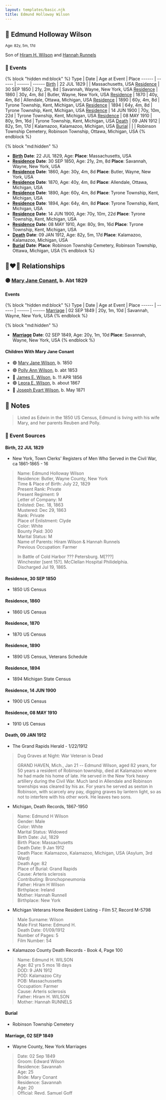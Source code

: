 ```yaml
---
layout: templates/basic.njk
title: Edmund Holloway Wilson
---
```

## 🔵 Edmund Holloway Wilson
<small>Age: 82y, 5m, 17d</small>

Son of [Hiram H. Wilson](/people/8/82044077) and [Hannah Runnels](/people/9/9135776)

### 📆 Events

{% block "hidden md:block" %}
Type | Date | Age at Event | Place
------ | ------ | ------ | ------
[Birth](#event-event-2) | 22 JUL 1829 |  | Massachusetts, USA
[Residence](#event-event-0) | 30 SEP 1850 | 21y, 2m, 8d | Savannah, Wayne, New York, USA
[Residence](#event-event-1) | 1860 | 30y, 4m, 8d | Butler, Wayne, New York, USA
[Residence](#event-event-2) | 1870 | 40y, 4m, 8d | Allendale, Ottawa, Michigan, USA
[Residence](#event-event-3) | 1890 | 60y, 4m, 8d | Tyrone Township, Kent, Michigan, USA
[Residence](#event-event-4) | 1894 | 64y, 4m, 8d | Tyrone Township, Kent, Michigan, USA
[Residence](#event-event-5) | 14 JUN 1900 | 70y, 10m, 22d | Tyrone Township, Kent, Michigan, USA
[Residence](#event-event-6) | 08 MAY 1910 | 80y, 9m, 16d | Tyrone Township, Kent, Michigan, USA
[Death](#event-event-10) | 09 JAN 1912 | 82y, 5m, 17d | Kalamazoo, Kalamazoo, Michigan, USA
[Burial](#event-event-11) |  |  | Robinson Township Cemetery, Robinson Township, Ottawa, Michigan, USA
{% endblock %}

{% block "md:hidden" %}
- **[Birth](#event-event-2)**
**Date**: 22 JUL 1829, Age:
**Place**: Massachusetts, USA
- **[Residence](#event-event-0)**
**Date**: 30 SEP 1850, Age: 21y, 2m, 8d
**Place**: Savannah, Wayne, New York, USA
- **[Residence](#event-event-1)**
**Date**: 1860, Age: 30y, 4m, 8d
**Place**: Butler, Wayne, New York, USA
- **[Residence](#event-event-2)**
**Date**: 1870, Age: 40y, 4m, 8d
**Place**: Allendale, Ottawa, Michigan, USA
- **[Residence](#event-event-3)**
**Date**: 1890, Age: 60y, 4m, 8d
**Place**: Tyrone Township, Kent, Michigan, USA
- **[Residence](#event-event-4)**
**Date**: 1894, Age: 64y, 4m, 8d
**Place**: Tyrone Township, Kent, Michigan, USA
- **[Residence](#event-event-5)**
**Date**: 14 JUN 1900, Age: 70y, 10m, 22d
**Place**: Tyrone Township, Kent, Michigan, USA
- **[Residence](#event-event-6)**
**Date**: 08 MAY 1910, Age: 80y, 9m, 16d
**Place**: Tyrone Township, Kent, Michigan, USA
- **[Death](#event-event-10)**
**Date**: 09 JAN 1912, Age: 82y, 5m, 17d
**Place**: Kalamazoo, Kalamazoo, Michigan, USA
- **[Burial](#event-event-11)**
**Date**:
**Place**: Robinson Township Cemetery, Robinson Township, Ottawa, Michigan, USA
{% endblock %}

## 👩‍❤️‍👨 Relationships

### 🟣 [Mary Jane Conant](/people/2/27722232), b. Abt 1829

#### Events

{% block "hidden md:block" %}
Type | Date | Age at Event | Place
------ | ------ | ------ | ------
[Marriage](#event-family-0-event-0) | 02 SEP 1849 | 20y, 1m, 10d | Savannah, Wayne, New York, USA
{% endblock %}

{% block "md:hidden" %}
- **[Marriage](#event-family-0-event-0)**
**Date**: 02 SEP 1849, Age: 20y, 1m, 10d
**Place**: Savannah, Wayne, New York, USA
{% endblock %}

#### Children With Mary Jane Conant
* 🟣 [Mary Jane Wilson](/people/6/68306241), b. 1850
* 🟣 [Polly Ann Wilson](/people/9/97244328), b. abt 1853
* 🔵 [James E. Wilson](/people/5/54950695), b. 11 APR 1856
* 🟣 [Leora E. Wilson](/people/2/22233872), b. about 1867
* 🔵 [Joseph Evart Wilson](/people/5/57306025), b. May 1871
## 📝 Notes
>   
  > Listed as Edwin in the 1850 US Census, Edmund is living with his wife Mary, and her parents Reuben and Polly.
### 📰 Event Sources

#### <a id="event-event-2"></a> Birth, 22 JUL 1829
* New York, Town Clerks' Registers of Men Who Served in the Civil War, ca 1861-1865  - 16
>   
  > Name: Edmund Holloway Wilson  
  > Residence: Butler, Wayne County, New York  
  > Time & Place of Birth: July 22, 1829  
  > Present Rank: Private  
  > Present Regiment: 9  
  > Letter of Company: M  
  > Enlisted: Dec. 18, 1863  
  > Mustered: Dec 29, 1863  
  > Rank: Private   
  > Place of Enlistment: Clyde  
  > Color: White  
  > Bounty Paid: 300  
  > Marital Status: M  
  > Name of Parents: Hiram Wilson & Hannah Runnels  
  > Previous Occupation: Farmer  
  >   
  > In Battle of Cold Harbor ??? Petersburg. M[???]  
  > Winchester [sent 15?]. McClellan Hospital Philidelphia.   
  > Discharged Jul 19, 1865.

#### <a id="event-event-0"></a> Residence, 30 SEP 1850
* 1850 US Census

#### <a id="event-event-1"></a> Residence, 1860
* 1860 US Census

#### <a id="event-event-2"></a> Residence, 1870
* 1870 US Census

#### <a id="event-event-3"></a> Residence, 1890
* 1890 US Census, Veterans Schedule

#### <a id="event-event-4"></a> Residence, 1894
* 1894 Michigan State Census

#### <a id="event-event-5"></a> Residence, 14 JUN 1900
* 1900 US Census

#### <a id="event-event-6"></a> Residence, 08 MAY 1910
* 1910 US Census

#### <a id="event-event-10"></a> Death, 09 JAN 1912
* The Grand Rapids Herald  - 1/22/1912
>   
  > Dug Graves at Night: War Veteran is Dead  
  >   
  > GRAND HAVEN, Mich., Jan 21 -- Edmund Wilson, aged 82 years, for 50 years a resident of Robinson township, died at Kalamazoo where he had made his home of late. He served in the New York heavy artillery during the Civil War. Much land in Allendale and Robinson townships was cleared by his ax. For years he served as sexton in Robinson, with scarcely any pay, digging graves by lantern light, so as not to interfere with his other work. He leaves two sons.
* Michigan, Death Records, 1867-1950
>   
  > Name: Edmund H Wilson  
  > Gender: Male  
  > Color: White  
  > Marital Status: Widowed  
  > Birth Date: Jul, 1829  
  > Birth Place: Massachusetts  
  > Death Date: 9 Jan 1912  
  > Death Place: Kalamazoo, Kalamazoo, Michigan, USA (Asylum, 3rd Ward)  
  > Death Age: 82  
  > Place of Burial: Grand Rapids  
  > Cause: Arteris sclerosis  
  > Contributing: Bronchopneumonia  
  > Father: Hiram H Wilson  
  > Birthplace: Ireland  
  > Mother: Hannah Runnell  
  > Birthplace: New York
* Michigan Veterans Home Resident Listing  - Film 57, Record M-5798
>   
  > Male Surname: Wilson  
  > Male First Name: Edmund H.  
  > Death Date: 01/09/1912  
  > Number of Pages: 5  
  > Film Number: 54
* Kalamazoo County Death Records  - Book 4, Page 100
>   
  > Name: Edmund H. WILSON  
  > Age: 82 yrs 5 mos 18 days  
  > DOD: 9 JAN 1912  
  > POD: Kalamazoo City  
  > POB: Massachussetts  
  > Occupation: Farmer  
  > Cause: Arteris sclerosis  
  > Father: Hiram H. WILSON  
  > Mother: Hannah RUNNELS

#### <a id="event-event-11"></a> Burial
* Robinson Township Cemetery
#### <a id="event-family-0-event-0"></a> Marriage, 02 SEP 1849
* Wayne County, New York Marriages
>   
  > Date: 02 Sep 1849  
  > Groom: Edward Wilson  
  > Residence: Savannah  
  > Age: 25  
  > Bride: Mary Conant  
  > Residence: Savannah  
  > Age: 20  
  > Official: Revd. Samuel Goff
